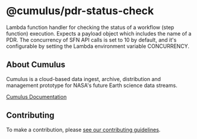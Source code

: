 # @cumulus/pdr-status-check

Lambda function handler for checking the status of a workflow (step function) execution. Expects a payload object which includes the name of a PDR.
The concurrency of SFN API calls is set to 10 by default, and it's configurable by setting the Lambda environment variable CONCURRENCY.

## About Cumulus

Cumulus is a cloud-based data ingest, archive, distribution and management prototype for NASA's future Earth science data streams.

[Cumulus Documentation](https://nasa.github.io/cumulus)

## Contributing

To make a contribution, please [see our contributing guidelines](https://github.com/nasa/cumulus/blob/master/CONTRIBUTING.md).
